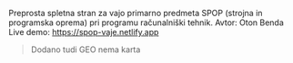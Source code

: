 Preprosta spletna stran za vajo primarno predmeta SPOP (strojna in programska oprema) pri programu računalniški tehnik.
Avtor: Oton Benda
Live demo: https://spop-vaje.netlify.app
> Dodano tudi GEO nema karta
